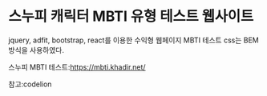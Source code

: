 # 스누피 캐릭터 MBTI 유형 테스트 웹사이트

jquery, adfit, bootstrap, react를 이용한 수익형 웹페이지 MBTI 테스트
css는 BEM방식을 사용하였다.<br/>

스누피 MBTI 테스트:https://mbti.khadir.net/

참고:codelion 

